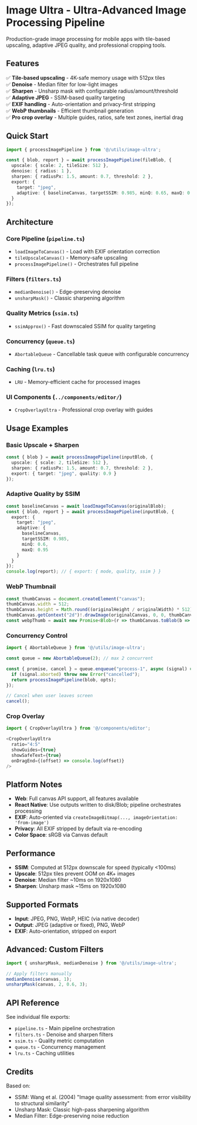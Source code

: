 # Image Ultra - Ultra-Advanced Image Processing Pipeline

Production-grade image processing for mobile apps with tile-based upscaling, adaptive JPEG quality, and professional cropping tools.

## Features

✅ **Tile-based upscaling** - 4K-safe memory usage with 512px tiles  
✅ **Denoise** - Median filter for low-light images  
✅ **Sharpen** - Unsharp mask with configurable radius/amount/threshold  
✅ **Adaptive JPEG** - SSIM-based quality targeting  
✅ **EXIF handling** - Auto-orientation and privacy-first stripping  
✅ **WebP thumbnails** - Efficient thumbnail generation  
✅ **Pro crop overlay** - Multiple guides, ratios, safe text zones, inertial drag

## Quick Start

```typescript
import { processImagePipeline } from '@/utils/image-ultra';

const { blob, report } = await processImagePipeline(fileBlob, {
  upscale: { scale: 2, tileSize: 512 },
  denoise: { radius: 1 },
  sharpen: { radiusPx: 1.5, amount: 0.7, threshold: 2 },
  export: {
    target: "jpeg",
    adaptive: { baselineCanvas, targetSSIM: 0.985, minQ: 0.65, maxQ: 0.95 }
  }
});
```

## Architecture

### Core Pipeline (`pipeline.ts`)
- `loadImageToCanvas()` - Load with EXIF orientation correction
- `tileUpscaleCanvas()` - Memory-safe upscaling
- `processImagePipeline()` - Orchestrates full pipeline

### Filters (`filters.ts`)
- `medianDenoise()` - Edge-preserving denoise
- `unsharpMask()` - Classic sharpening algorithm

### Quality Metrics (`ssim.ts`)
- `ssimApprox()` - Fast downscaled SSIM for quality targeting

### Concurrency (`queue.ts`)
- `AbortableQueue` - Cancellable task queue with configurable concurrency

### Caching (`lru.ts`)
- `LRU` - Memory-efficient cache for processed images

### UI Components (`../components/editor/`)
- `CropOverlayUltra` - Professional crop overlay with guides

## Usage Examples

### Basic Upscale + Sharpen

```typescript
const { blob } = await processImagePipeline(inputBlob, {
  upscale: { scale: 2, tileSize: 512 },
  sharpen: { radiusPx: 1.5, amount: 0.7, threshold: 2 },
  export: { target: "jpeg", quality: 0.9 }
});
```

### Adaptive Quality by SSIM

```typescript
const baselineCanvas = await loadImageToCanvas(originalBlob);
const { blob, report } = await processImagePipeline(inputBlob, {
  export: {
    target: "jpeg",
    adaptive: {
      baselineCanvas,
      targetSSIM: 0.985,
      minQ: 0.6,
      maxQ: 0.95
    }
  }
});
console.log(report); // { export: { mode, quality, ssim } }
```

### WebP Thumbnail

```typescript
const thumbCanvas = document.createElement("canvas");
thumbCanvas.width = 512;
thumbCanvas.height = Math.round((originalHeight / originalWidth) * 512);
thumbCanvas.getContext("2d")!.drawImage(originalCanvas, 0, 0, thumbCanvas.width, thumbCanvas.height);
const webpThumb = await new Promise<Blob>(r => thumbCanvas.toBlob(b => r(b!), "image/webp", 0.8));
```

### Concurrency Control

```typescript
import { AbortableQueue } from '@/utils/image-ultra';

const queue = new AbortableQueue(2); // max 2 concurrent

const { promise, cancel } = queue.enqueue("process-1", async (signal) => {
  if (signal.aborted) throw new Error("cancelled");
  return processImagePipeline(blob, opts);
});

// Cancel when user leaves screen
cancel();
```

### Crop Overlay

```typescript
import { CropOverlayUltra } from '@/components/editor';

<CropOverlayUltra 
  ratio="4:5"
  showGuides={true}
  showSafeText={true}
  onDragEnd={(offset) => console.log(offset)}
/>
```

## Platform Notes

- **Web**: Full canvas API support, all features available
- **React Native**: Use outputs written to disk/Blob; pipeline orchestrates processing
- **EXIF**: Auto-oriented via `createImageBitmap(..., imageOrientation: 'from-image')`
- **Privacy**: All EXIF stripped by default via re-encoding
- **Color Space**: sRGB via Canvas default

## Performance

- **SSIM**: Computed at 512px downscale for speed (typically <100ms)
- **Upscale**: 512px tiles prevent OOM on 4K+ images
- **Denoise**: Median filter ~10ms on 1920x1080
- **Sharpen**: Unsharp mask ~15ms on 1920x1080

## Supported Formats

- **Input**: JPEG, PNG, WebP, HEIC (via native decoder)
- **Output**: JPEG (adaptive or fixed), PNG, WebP
- **EXIF**: Auto-orientation, stripped on export

## Advanced: Custom Filters

```typescript
import { unsharpMask, medianDenoise } from '@/utils/image-ultra';

// Apply filters manually
medianDenoise(canvas, 1);
unsharpMask(canvas, 2, 0.6, 3);
```

## API Reference

See individual file exports:
- `pipeline.ts` - Main pipeline orchestration
- `filters.ts` - Denoise and sharpen filters
- `ssim.ts` - Quality metric computation
- `queue.ts` - Concurrency management
- `lru.ts` - Caching utilities

## Credits

Based on:
- SSIM: Wang et al. (2004) "Image quality assessment: from error visibility to structural similarity"
- Unsharp Mask: Classic high-pass sharpening algorithm
- Median Filter: Edge-preserving noise reduction

